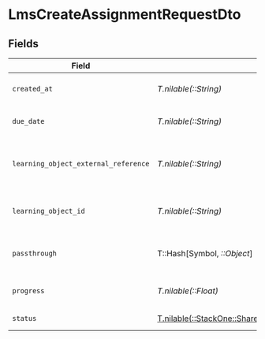# LmsCreateAssignmentRequestDto


## Fields

| Field                                                                                                                            | Type                                                                                                                             | Required                                                                                                                         | Description                                                                                                                      | Example                                                                                                                          |
| -------------------------------------------------------------------------------------------------------------------------------- | -------------------------------------------------------------------------------------------------------------------------------- | -------------------------------------------------------------------------------------------------------------------------------- | -------------------------------------------------------------------------------------------------------------------------------- | -------------------------------------------------------------------------------------------------------------------------------- |
| `created_at`                                                                                                                     | *T.nilable(::String)*                                                                                                            | :heavy_minus_sign:                                                                                                               | The date the assignment was created                                                                                              | 2021-07-21T14:00:00.000Z                                                                                                         |
| `due_date`                                                                                                                       | *T.nilable(::String)*                                                                                                            | :heavy_minus_sign:                                                                                                               | The date the assignment is due to be completed                                                                                   | 2021-07-21T14:00:00.000Z                                                                                                         |
| `learning_object_external_reference`                                                                                             | *T.nilable(::String)*                                                                                                            | :heavy_minus_sign:                                                                                                               | The external reference of the learning object associated with this assignment                                                    | learning-content-123                                                                                                             |
| `learning_object_id`                                                                                                             | *T.nilable(::String)*                                                                                                            | :heavy_minus_sign:                                                                                                               | The learning_object_id associated with this assignment                                                                           | e3gd34-23tr21-er234-345er56                                                                                                      |
| `passthrough`                                                                                                                    | T::Hash[Symbol, *::Object*]                                                                                                      | :heavy_minus_sign:                                                                                                               | Value to pass through to the provider                                                                                            | {<br/>"other_known_names": "John Doe"<br/>}                                                                                      |
| `progress`                                                                                                                       | *T.nilable(::Float)*                                                                                                             | :heavy_minus_sign:                                                                                                               | The progress associated with this assigment                                                                                      | 40                                                                                                                               |
| `status`                                                                                                                         | [T.nilable(::StackOne::Shared::LmsCreateAssignmentRequestDtoStatus)](../../models/shared/lmscreateassignmentrequestdtostatus.md) | :heavy_minus_sign:                                                                                                               | The status of the assignment                                                                                                     |                                                                                                                                  |